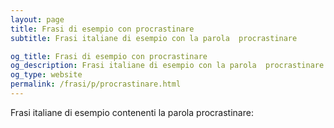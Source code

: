 ```yaml
---
layout: page
title: Frasi di esempio con procrastinare 
subtitle: Frasi italiane di esempio con la parola  procrastinare

og_title: Frasi di esempio con procrastinare 
og_description: Frasi italiane di esempio con la parola  procrastinare
og_type: website
permalink: /frasi/p/procrastinare.html
---
```


Frasi italiane di esempio contenenti la parola procrastinare:


